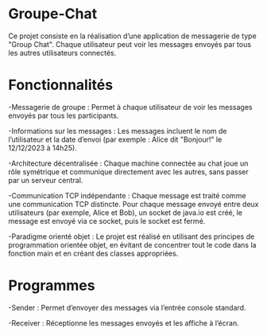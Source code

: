 # Groupe-Chat
Ce projet consiste en la réalisation d’une application de messagerie de type "Group Chat". Chaque utilisateur peut voir les messages envoyés par tous les autres utilisateurs connectés.


# Fonctionnalités

-Messagerie de groupe : Permet à chaque utilisateur de voir les messages envoyés par tous les participants.

-Informations sur les messages : Les messages incluent le nom de l’utilisateur et la date d’envoi (par exemple : Alice dit "Bonjour!" le 12/12/2023 à 14h25).

-Architecture décentralisée : Chaque machine connectée au chat joue un rôle symétrique et communique directement avec les autres, sans passer par un serveur central.

-Communication TCP indépendante : Chaque message est traité comme une communication TCP distincte. Pour chaque message envoyé entre deux utilisateurs (par exemple, Alice et Bob), un socket de java.io est créé, le message est envoyé via ce socket, puis le socket est fermé.

-Paradigme orienté objet : Le projet est réalisé en utilisant des principes de programmation orientée objet, en évitant de concentrer tout le code dans la fonction main et en créant des 
classes appropriées.

# Programmes
-Sender : Permet d’envoyer des messages via l’entrée console standard.

-Receiver : Réceptionne les messages envoyés et les affiche à l’écran.
